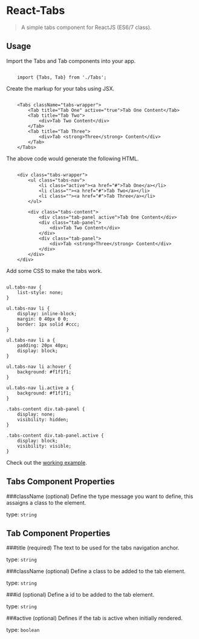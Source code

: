 # React-Tabs

> A simple tabs component for ReactJS (ES6/7 class).

## Usage

Import the Tabs and Tab components into your app.

```

    import {Tabs, Tab} from './Tabs';

```

Create the markup for your tabs using JSX.

```

    <Tabs className="tabs-wrapper">
        <Tab title="Tab One" active="true">Tab One Content</Tab>
        <Tab title="Tab Two">
            <div>Tab Two Content</div>
        </Tab> 
        <Tab title="Tab Three">
            <div>Tab <strong>Three</strong> Content</div>
        </Tab>
    </Tabs>

```

The above code would generate the following HTML.

```

    <div class="tabs-wrapper">
        <ul class="tabs-nav">
            <li class="active"><a href="#">Tab One</a></li>
            <li class=""><a href="#">Tab Two</a></li>
            <li class=""><a href="#">Tab Three</a></li>
        </ul>

        <div class="tabs-content">
            <div class="tab-panel active">Tab One Content</div>
            <div class="tab-panel">
                <div>Tab Two Content</div>
            </div>
            <div class="tab-panel">
                <div>Tab <strong>Three</strong> Content</div>
            </div>
        </div>
    </div>

```

Add some CSS to make the tabs work.

```

ul.tabs-nav {
    list-style: none;
}

ul.tabs-nav li {
    display: inline-block;
    margin: 0 40px 0 0;
    border: 1px solid #ccc;
}

ul.tabs-nav li a {
    padding: 20px 40px;
    display: block;
}

ul.tabs-nav li a:hover {
    background: #f1f1f1;
}

ul.tabs-nav li.active a {
    background: #f1f1f1;
}

.tabs-content div.tab-panel {
    display: none;
    visibility: hidden;
}

.tabs-content div.tab-panel.active {
    display: block;
    visibility: visible;
}

```


Check out the [working example](http://jsbin.com/xabafi/edit?output).


## Tabs Component Properties

###className (optional)
Define the type message you want to define, this assaigns a class to the element.

type: `string`

## Tab Component Properties

###title (required)
The text to be used for the tabs navigation anchor.

type: `string`

###className (optional)
Define a class to be added to the tab element.

type: `string`

###id (optional)
Define a id to be added to the tab element.

type: `string`

###active (optional)
Defines if the tab is active when initially rendered.

type: `boolean`
